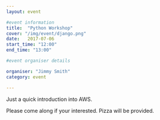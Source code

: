 ```yaml
---
layout: event

#event information
title:  "Python Workshop"
cover: "/img/event/django.png" 
date:   2017-07-06
start_time: "12:00"
end_time: "13:00"

#event organiser details

organiser: "Jimmy Smith"
category: event

---
```


Just a quick introduction into AWS.

Please come along if your interested. Pizza will be provided.